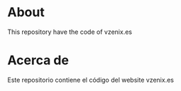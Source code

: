 # About

This repository have the code of vzenix.es

# Acerca de

Este repositorio contiene el código del website vzenix.es
